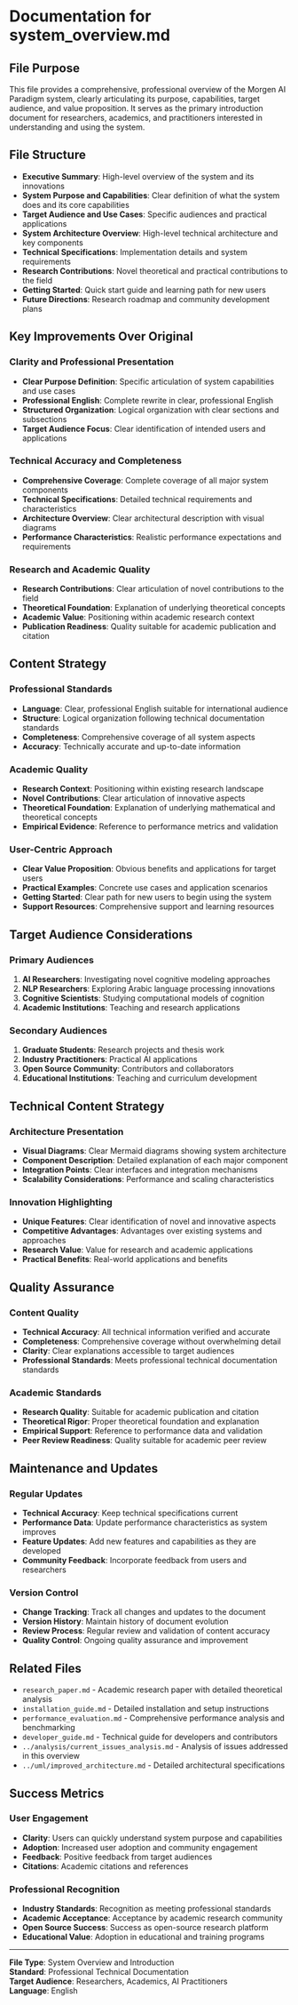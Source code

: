 # Documentation for system_overview.md

## File Purpose
This file provides a comprehensive, professional overview of the Morgen AI Paradigm system, clearly articulating its purpose, capabilities, target audience, and value proposition. It serves as the primary introduction document for researchers, academics, and practitioners interested in understanding and using the system.

## File Structure
- **Executive Summary**: High-level overview of the system and its innovations
- **System Purpose and Capabilities**: Clear definition of what the system does and its core capabilities
- **Target Audience and Use Cases**: Specific audiences and practical applications
- **System Architecture Overview**: High-level technical architecture and key components
- **Technical Specifications**: Implementation details and system requirements
- **Research Contributions**: Novel theoretical and practical contributions to the field
- **Getting Started**: Quick start guide and learning path for new users
- **Future Directions**: Research roadmap and community development plans

## Key Improvements Over Original

### Clarity and Professional Presentation
- **Clear Purpose Definition**: Specific articulation of system capabilities and use cases
- **Professional English**: Complete rewrite in clear, professional English
- **Structured Organization**: Logical organization with clear sections and subsections
- **Target Audience Focus**: Clear identification of intended users and applications

### Technical Accuracy and Completeness
- **Comprehensive Coverage**: Complete coverage of all major system components
- **Technical Specifications**: Detailed technical requirements and characteristics
- **Architecture Overview**: Clear architectural description with visual diagrams
- **Performance Characteristics**: Realistic performance expectations and requirements

### Research and Academic Quality
- **Research Contributions**: Clear articulation of novel contributions to the field
- **Theoretical Foundation**: Explanation of underlying theoretical concepts
- **Academic Value**: Positioning within academic research context
- **Publication Readiness**: Quality suitable for academic publication and citation

## Content Strategy

### Professional Standards
- **Language**: Clear, professional English suitable for international audience
- **Structure**: Logical organization following technical documentation standards
- **Completeness**: Comprehensive coverage of all system aspects
- **Accuracy**: Technically accurate and up-to-date information

### Academic Quality
- **Research Context**: Positioning within existing research landscape
- **Novel Contributions**: Clear articulation of innovative aspects
- **Theoretical Foundation**: Explanation of underlying mathematical and theoretical concepts
- **Empirical Evidence**: Reference to performance metrics and validation

### User-Centric Approach
- **Clear Value Proposition**: Obvious benefits and applications for target users
- **Practical Examples**: Concrete use cases and application scenarios
- **Getting Started**: Clear path for new users to begin using the system
- **Support Resources**: Comprehensive support and learning resources

## Target Audience Considerations

### Primary Audiences
1. **AI Researchers**: Investigating novel cognitive modeling approaches
2. **NLP Researchers**: Exploring Arabic language processing innovations
3. **Cognitive Scientists**: Studying computational models of cognition
4. **Academic Institutions**: Teaching and research applications

### Secondary Audiences
1. **Graduate Students**: Research projects and thesis work
2. **Industry Practitioners**: Practical AI applications
3. **Open Source Community**: Contributors and collaborators
4. **Educational Institutions**: Teaching and curriculum development

## Technical Content Strategy

### Architecture Presentation
- **Visual Diagrams**: Clear Mermaid diagrams showing system architecture
- **Component Description**: Detailed explanation of each major component
- **Integration Points**: Clear interfaces and integration mechanisms
- **Scalability Considerations**: Performance and scaling characteristics

### Innovation Highlighting
- **Unique Features**: Clear identification of novel and innovative aspects
- **Competitive Advantages**: Advantages over existing systems and approaches
- **Research Value**: Value for research and academic applications
- **Practical Benefits**: Real-world applications and benefits

## Quality Assurance

### Content Quality
- **Technical Accuracy**: All technical information verified and accurate
- **Completeness**: Comprehensive coverage without overwhelming detail
- **Clarity**: Clear explanations accessible to target audiences
- **Professional Standards**: Meets professional technical documentation standards

### Academic Standards
- **Research Quality**: Suitable for academic publication and citation
- **Theoretical Rigor**: Proper theoretical foundation and explanation
- **Empirical Support**: Reference to performance data and validation
- **Peer Review Readiness**: Quality suitable for academic peer review

## Maintenance and Updates

### Regular Updates
- **Technical Accuracy**: Keep technical specifications current
- **Performance Data**: Update performance characteristics as system improves
- **Feature Updates**: Add new features and capabilities as they are developed
- **Community Feedback**: Incorporate feedback from users and researchers

### Version Control
- **Change Tracking**: Track all changes and updates to the document
- **Version History**: Maintain history of document evolution
- **Review Process**: Regular review and validation of content accuracy
- **Quality Control**: Ongoing quality assurance and improvement

## Related Files
- `research_paper.md` - Academic research paper with detailed theoretical analysis
- `installation_guide.md` - Detailed installation and setup instructions
- `performance_evaluation.md` - Comprehensive performance analysis and benchmarking
- `developer_guide.md` - Technical guide for developers and contributors
- `../analysis/current_issues_analysis.md` - Analysis of issues addressed in this overview
- `../uml/improved_architecture.md` - Detailed architectural specifications

## Success Metrics

### User Engagement
- **Clarity**: Users can quickly understand system purpose and capabilities
- **Adoption**: Increased user adoption and community engagement
- **Feedback**: Positive feedback from target audiences
- **Citations**: Academic citations and references

### Professional Recognition
- **Industry Standards**: Recognition as meeting professional standards
- **Academic Acceptance**: Acceptance by academic research community
- **Open Source Success**: Success as open-source research platform
- **Educational Value**: Adoption in educational and training programs

---
**File Type**: System Overview and Introduction  
**Standard**: Professional Technical Documentation  
**Target Audience**: Researchers, Academics, AI Practitioners  
**Language**: English
